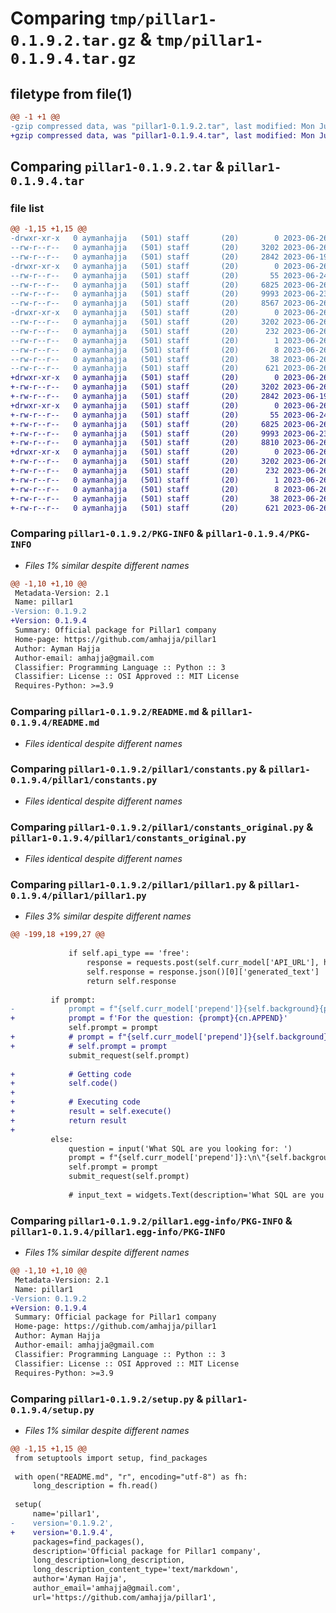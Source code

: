 # Comparing `tmp/pillar1-0.1.9.2.tar.gz` & `tmp/pillar1-0.1.9.4.tar.gz`

## filetype from file(1)

```diff
@@ -1 +1 @@
-gzip compressed data, was "pillar1-0.1.9.2.tar", last modified: Mon Jun 26 12:31:36 2023, max compression
+gzip compressed data, was "pillar1-0.1.9.4.tar", last modified: Mon Jun 26 12:52:32 2023, max compression
```

## Comparing `pillar1-0.1.9.2.tar` & `pillar1-0.1.9.4.tar`

### file list

```diff
@@ -1,15 +1,15 @@
-drwxr-xr-x   0 aymanhajja   (501) staff       (20)        0 2023-06-26 12:31:36.845296 pillar1-0.1.9.2/
--rw-r--r--   0 aymanhajja   (501) staff       (20)     3202 2023-06-26 12:31:36.845157 pillar1-0.1.9.2/PKG-INFO
--rw-r--r--   0 aymanhajja   (501) staff       (20)     2842 2023-06-19 22:34:12.000000 pillar1-0.1.9.2/README.md
-drwxr-xr-x   0 aymanhajja   (501) staff       (20)        0 2023-06-26 12:31:36.844471 pillar1-0.1.9.2/pillar1/
--rw-r--r--   0 aymanhajja   (501) staff       (20)       55 2023-06-24 20:02:24.000000 pillar1-0.1.9.2/pillar1/__init__.py
--rw-r--r--   0 aymanhajja   (501) staff       (20)     6825 2023-06-26 12:31:09.000000 pillar1-0.1.9.2/pillar1/constants.py
--rw-r--r--   0 aymanhajja   (501) staff       (20)     9993 2023-06-23 13:24:20.000000 pillar1-0.1.9.2/pillar1/constants_original.py
--rw-r--r--   0 aymanhajja   (501) staff       (20)     8567 2023-06-26 12:31:26.000000 pillar1-0.1.9.2/pillar1/pillar1.py
-drwxr-xr-x   0 aymanhajja   (501) staff       (20)        0 2023-06-26 12:31:36.844964 pillar1-0.1.9.2/pillar1.egg-info/
--rw-r--r--   0 aymanhajja   (501) staff       (20)     3202 2023-06-26 12:31:36.000000 pillar1-0.1.9.2/pillar1.egg-info/PKG-INFO
--rw-r--r--   0 aymanhajja   (501) staff       (20)      232 2023-06-26 12:31:36.000000 pillar1-0.1.9.2/pillar1.egg-info/SOURCES.txt
--rw-r--r--   0 aymanhajja   (501) staff       (20)        1 2023-06-26 12:31:36.000000 pillar1-0.1.9.2/pillar1.egg-info/dependency_links.txt
--rw-r--r--   0 aymanhajja   (501) staff       (20)        8 2023-06-26 12:31:36.000000 pillar1-0.1.9.2/pillar1.egg-info/top_level.txt
--rw-r--r--   0 aymanhajja   (501) staff       (20)       38 2023-06-26 12:31:36.845340 pillar1-0.1.9.2/setup.cfg
--rw-r--r--   0 aymanhajja   (501) staff       (20)      621 2023-06-26 12:31:36.000000 pillar1-0.1.9.2/setup.py
+drwxr-xr-x   0 aymanhajja   (501) staff       (20)        0 2023-06-26 12:52:32.435707 pillar1-0.1.9.4/
+-rw-r--r--   0 aymanhajja   (501) staff       (20)     3202 2023-06-26 12:52:32.433309 pillar1-0.1.9.4/PKG-INFO
+-rw-r--r--   0 aymanhajja   (501) staff       (20)     2842 2023-06-19 22:34:12.000000 pillar1-0.1.9.4/README.md
+drwxr-xr-x   0 aymanhajja   (501) staff       (20)        0 2023-06-26 12:52:32.429090 pillar1-0.1.9.4/pillar1/
+-rw-r--r--   0 aymanhajja   (501) staff       (20)       55 2023-06-24 20:02:24.000000 pillar1-0.1.9.4/pillar1/__init__.py
+-rw-r--r--   0 aymanhajja   (501) staff       (20)     6825 2023-06-26 12:31:09.000000 pillar1-0.1.9.4/pillar1/constants.py
+-rw-r--r--   0 aymanhajja   (501) staff       (20)     9993 2023-06-23 13:24:20.000000 pillar1-0.1.9.4/pillar1/constants_original.py
+-rw-r--r--   0 aymanhajja   (501) staff       (20)     8810 2023-06-26 12:52:10.000000 pillar1-0.1.9.4/pillar1/pillar1.py
+drwxr-xr-x   0 aymanhajja   (501) staff       (20)        0 2023-06-26 12:52:32.432077 pillar1-0.1.9.4/pillar1.egg-info/
+-rw-r--r--   0 aymanhajja   (501) staff       (20)     3202 2023-06-26 12:52:32.000000 pillar1-0.1.9.4/pillar1.egg-info/PKG-INFO
+-rw-r--r--   0 aymanhajja   (501) staff       (20)      232 2023-06-26 12:52:32.000000 pillar1-0.1.9.4/pillar1.egg-info/SOURCES.txt
+-rw-r--r--   0 aymanhajja   (501) staff       (20)        1 2023-06-26 12:52:32.000000 pillar1-0.1.9.4/pillar1.egg-info/dependency_links.txt
+-rw-r--r--   0 aymanhajja   (501) staff       (20)        8 2023-06-26 12:52:32.000000 pillar1-0.1.9.4/pillar1.egg-info/top_level.txt
+-rw-r--r--   0 aymanhajja   (501) staff       (20)       38 2023-06-26 12:52:32.436605 pillar1-0.1.9.4/setup.cfg
+-rw-r--r--   0 aymanhajja   (501) staff       (20)      621 2023-06-26 12:52:32.000000 pillar1-0.1.9.4/setup.py
```

### Comparing `pillar1-0.1.9.2/PKG-INFO` & `pillar1-0.1.9.4/PKG-INFO`

 * *Files 1% similar despite different names*

```diff
@@ -1,10 +1,10 @@
 Metadata-Version: 2.1
 Name: pillar1
-Version: 0.1.9.2
+Version: 0.1.9.4
 Summary: Official package for Pillar1 company
 Home-page: https://github.com/amhajja/pillar1
 Author: Ayman Hajja
 Author-email: amhajja@gmail.com
 Classifier: Programming Language :: Python :: 3
 Classifier: License :: OSI Approved :: MIT License
 Requires-Python: >=3.9
```

### Comparing `pillar1-0.1.9.2/README.md` & `pillar1-0.1.9.4/README.md`

 * *Files identical despite different names*

### Comparing `pillar1-0.1.9.2/pillar1/constants.py` & `pillar1-0.1.9.4/pillar1/constants.py`

 * *Files identical despite different names*

### Comparing `pillar1-0.1.9.2/pillar1/constants_original.py` & `pillar1-0.1.9.4/pillar1/constants_original.py`

 * *Files identical despite different names*

### Comparing `pillar1-0.1.9.2/pillar1/pillar1.py` & `pillar1-0.1.9.4/pillar1/pillar1.py`

 * *Files 3% similar despite different names*

```diff
@@ -199,18 +199,27 @@
 
             if self.api_type == 'free':
                 response = requests.post(self.curr_model['API_URL'], headers={"Authorization": f"Bearer {self.huggingface_token}"}, json=payload)
                 self.response = response.json()[0]['generated_text']
                 return self.response
 
         if prompt:
-            prompt = f"{self.curr_model['prepend']}{self.background}{prompt}{self.curr_model.get('append')}"
+            prompt = f'For the question: {prompt}{cn.APPEND}'
             self.prompt = prompt
+            # prompt = f"{self.curr_model['prepend']}{self.background}{prompt}{self.curr_model.get('append')}"
+            # self.prompt = prompt
             submit_request(self.prompt)
 
+            # Getting code
+            self.code()
+
+            # Executing code
+            result = self.execute()
+            return result
+
         else:
             question = input('What SQL are you looking for: ')
             prompt = f"{self.curr_model['prepend']}:\n\"{self.background}\"\n\nAnswer this question: {question}\" {self.curr_model.get('append', '')}"
             self.prompt = prompt
             submit_request(self.prompt)
 
             # input_text = widgets.Text(description='What SQL are you looking for:', layout=widgets.Layout(width='80%'), style={'description_width': 'initial'})
```

### Comparing `pillar1-0.1.9.2/pillar1.egg-info/PKG-INFO` & `pillar1-0.1.9.4/pillar1.egg-info/PKG-INFO`

 * *Files 1% similar despite different names*

```diff
@@ -1,10 +1,10 @@
 Metadata-Version: 2.1
 Name: pillar1
-Version: 0.1.9.2
+Version: 0.1.9.4
 Summary: Official package for Pillar1 company
 Home-page: https://github.com/amhajja/pillar1
 Author: Ayman Hajja
 Author-email: amhajja@gmail.com
 Classifier: Programming Language :: Python :: 3
 Classifier: License :: OSI Approved :: MIT License
 Requires-Python: >=3.9
```

### Comparing `pillar1-0.1.9.2/setup.py` & `pillar1-0.1.9.4/setup.py`

 * *Files 1% similar despite different names*

```diff
@@ -1,15 +1,15 @@
 from setuptools import setup, find_packages
 
 with open("README.md", "r", encoding="utf-8") as fh:
     long_description = fh.read()
 
 setup(
     name='pillar1',
-    version='0.1.9.2',
+    version='0.1.9.4',
     packages=find_packages(),
     description='Official package for Pillar1 company',
     long_description=long_description,
     long_description_content_type='text/markdown',
     author='Ayman Hajja',
     author_email='amhajja@gmail.com',
     url='https://github.com/amhajja/pillar1',
```

